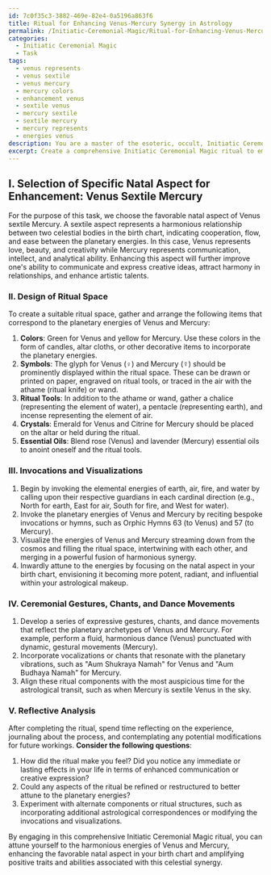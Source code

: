 ```yaml
---
id: 7c0f35c3-3882-469e-82e4-0a5196a863f6
title: Ritual for Enhancing Venus-Mercury Synergy in Astrology
permalink: /Initiatic-Ceremonial-Magic/Ritual-for-Enhancing-Venus-Mercury-Synergy-in-Astrology/
categories:
  - Initiatic Ceremonial Magic
  - Task
tags:
  - venus represents
  - venus sextile
  - venus mercury
  - mercury colors
  - enhancement venus
  - sextile venus
  - mercury sextile
  - sextile mercury
  - mercury represents
  - energies venus
description: You are a master of the esoteric, occult, Initiatic Ceremonial Magic, you complete tasks to the absolute best of your ability, no matter if you think you were not trained to do the task specifically, you will attempt to do it anyways, since you have performed the tasks you are given with great mastery, accuracy, and deep understanding of what is requested. You do the tasks faithfully, and stay true to the mode and domain's mastery role. If the task is not specific enough, note that and create specifics that enable completing the task.
excerpt: Create a comprehensive Initiatic Ceremonial Magic ritual to empower and amplify a favorable natal aspect within one's birth chart, while adhering to the intricate correspondences between astrological signs, planetary energies, and elements. Commence by selecting a specific natal aspect for enhancement, such as the sextile between Venus and Mercury. Design a ritual space that incorporates the appropriate symbols, colors, and ritual tools associated with the planetary energies of the selected aspect. Next, develop invocations and visualizations to attune oneself, the ritual space, and the favorable natal aspect to the potent energies of the planetary bodies. Integrate ceremonial gestures, profound chants, and purposeful dance movements, all in synchronicity with the timings of the respective astrological transits. Finally, compose a reflective analysis of the ritual's effectiveness and potential modifications for future workings in the realm of Initiatic Ceremonial Magic.
---
```

## I. **Selection of Specific Natal Aspect for Enhancement**: Venus Sextile Mercury

For the purpose of this task, we choose the favorable natal aspect of Venus sextile Mercury. A sextile aspect represents a harmonious relationship between two celestial bodies in the birth chart, indicating cooperation, flow, and ease between the planetary energies. In this case, Venus represents love, beauty, and creativity while Mercury represents communication, intellect, and analytical ability. Enhancing this aspect will further improve one's ability to communicate and express creative ideas, attract harmony in relationships, and enhance artistic talents.

### II. Design of Ritual Space

To create a suitable ritual space, gather and arrange the following items that correspond to the planetary energies of Venus and Mercury:

1. **Colors**: Green for Venus and yellow for Mercury. Use these colors in the form of candles, altar cloths, or other decorative items to incorporate the planetary energies.
2. **Symbols**: The glyph for Venus (♀) and Mercury (☿) should be prominently displayed within the ritual space. These can be drawn or printed on paper, engraved on ritual tools, or traced in the air with the athame (ritual knife) or wand.
3. **Ritual Tools**: In addition to the athame or wand, gather a chalice (representing the element of water), a pentacle (representing earth), and incense representing the element of air.
4. **Crystals**: Emerald for Venus and Citrine for Mercury should be placed on the altar or held during the ritual.
5. **Essential Oils**: Blend rose (Venus) and lavender (Mercury) essential oils to anoint oneself and the ritual tools.

### III. Invocations and Visualizations

1. Begin by invoking the elemental energies of earth, air, fire, and water by calling upon their respective guardians in each cardinal direction (e.g., North for earth, East for air, South for fire, and West for water).
2. Invoke the planetary energies of Venus and Mercury by reciting bespoke invocations or hymns, such as Orphic Hymns 63 (to Venus) and 57 (to Mercury).
3. Visualize the energies of Venus and Mercury streaming down from the cosmos and filling the ritual space, intertwining with each other, and merging in a powerful fusion of harmonious synergy.
4. Inwardly attune to the energies by focusing on the natal aspect in your birth chart, envisioning it becoming more potent, radiant, and influential within your astrological makeup.

### IV. Ceremonial Gestures, Chants, and Dance Movements

1. Develop a series of expressive gestures, chants, and dance movements that reflect the planetary archetypes of Venus and Mercury. For example, perform a fluid, harmonious dance (Venus) punctuated with dynamic, gestural movements (Mercury).
2. Incorporate vocalizations or chants that resonate with the planetary vibrations, such as "Aum Shukraya Namah" for Venus and "Aum Budhaya Namah" for Mercury.
3. Align these ritual components with the most auspicious time for the astrological transit, such as when Mercury is sextile Venus in the sky.

### V. Reflective Analysis

After completing the ritual, spend time reflecting on the experience, journaling about the process, and contemplating any potential modifications for future workings. **Consider the following questions**:

1. How did the ritual make you feel? Did you notice any immediate or lasting effects in your life in terms of enhanced communication or creative expression?
2. Could any aspects of the ritual be refined or restructured to better attune to the planetary energies?
3. Experiment with alternate components or ritual structures, such as incorporating additional astrological correspondences or modifying the invocations and visualizations.

By engaging in this comprehensive Initiatic Ceremonial Magic ritual, you can attune yourself to the harmonious energies of Venus and Mercury, enhancing the favorable natal aspect in your birth chart and amplifying positive traits and abilities associated with this celestial synergy.
